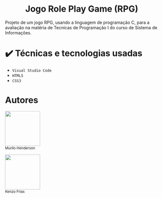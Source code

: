 <h1 align="center"> Jogo Role Play Game (RPG)</h1>
<p>Projeto de um jogo RPG, usando a linguagem de programação C, para a avaliação na matéria de Tecnicas de Programação I do curso de Sistema de Informações.</p>

# ✔️ Técnicas e tecnologias usadas
- ``Visual Studio Code``
- ``HTML5``
- ``CSS3``



# Autores
[<img src="https://avatars.githubusercontent.com/u/200527859?v=4" width="115">](https://github.com/murilohenderson)
<br><sub>Murilo Henderson</sub>

[<img src="https://avatars.githubusercontent.com/200527859" width="115">](https://github.com/kenzofrias)
<br><sub>Kenzo Frias</sub>


